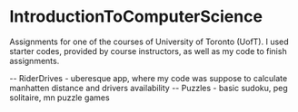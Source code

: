 # IntroductionToComputerScience

Assignments for one of the courses of University of Toronto (UofT). I used starter codes, provided by course instructors, as well as my code to finish assignments.  

-- RiderDrives - uberesque app, where my code was suppose to calculate manhatten distance and drivers availability
-- Puzzles - basic sudoku, peg solitaire, mn puzzle games
